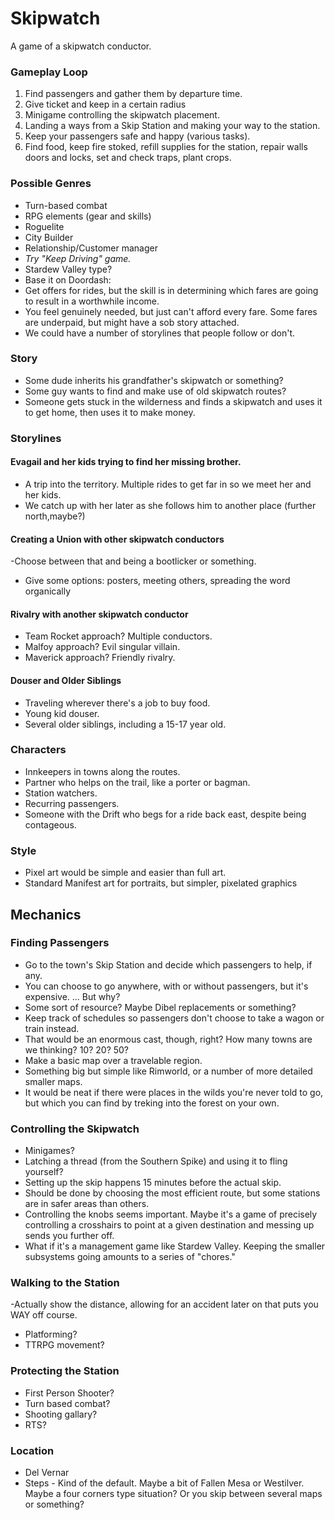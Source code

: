 # Skipwatch

A game of a skipwatch conductor.

### Gameplay Loop
1) Find passengers and gather them by departure time.
2) Give ticket and keep in a certain radius
3) Minigame controlling the skipwatch placement.
4) Landing a ways from a Skip Station and making your way to the station.
5) Keep your passengers safe and happy (various tasks).
6) Find food, keep fire stoked, refill supplies for the station, repair walls doors and locks, set and check traps, plant crops.

### Possible Genres
- Turn-based combat
- RPG elements (gear and skills)
- Roguelite
- City Builder
- Relationship/Customer manager
- *Try "Keep Driving" game.*
- Stardew Valley type?
- Base it on Doordash:
- Get offers for rides, but the skill is in determining which fares are going to result in a worthwhile income.
- You feel genuinely needed, but just can't afford every fare. Some fares are underpaid, but might have a sob story attached.
- We could have a number of storylines that people follow or don't.

### Story
- Some dude inherits his grandfather's skipwatch or something?
- Some guy wants to find and make use of old skipwatch routes?
- Someone gets stuck in the wilderness and finds a skipwatch and uses it to get home, then uses it to make money.

### Storylines

#### Evagail and her kids trying to find her missing brother.
- A trip into the territory. Multiple rides to get far in so we meet her and her kids.
- We catch up with her later as she follows him to another place (further north,maybe?)

#### Creating a Union with other skipwatch conductors
-Choose between that and being a bootlicker or something.
- Give some options: posters, meeting others, spreading the word organically

#### Rivalry with another skipwatch conductor
- Team Rocket approach? Multiple conductors.
- Malfoy approach? Evil singular villain.
- Maverick approach? Friendly rivalry.

#### Douser and Older Siblings
- Traveling wherever there's a job to buy food.
- Young kid douser.
- Several older siblings, including a 15-17 year old.

### Characters
- Innkeepers in towns along the routes.
- Partner who helps on the trail, like a porter or bagman.
- Station watchers.
- Recurring passengers.
- Someone with the Drift who begs for a ride back east, despite being contageous.

### Style
- Pixel art would be simple and easier than full art.
- Standard Manifest art for portraits, but simpler, pixelated graphics

## Mechanics

### Finding Passengers
- Go to the town's Skip Station and decide which passengers to help, if any.
- You can choose to go anywhere, with or without passengers, but it's expensive. ... But why?
- Some sort of resource? Maybe Dibel replacements or something?
- Keep track of schedules so passengers don't choose to take a wagon or train instead.
- That would be an enormous cast, though, right? How many towns are we thinking? 10? 20? 50?
- Make a basic map over a travelable region.
- Something big but simple like Rimworld, or a number of more detailed smaller maps.
- It would be neat if there were places in the wilds you're never told to go, but which you can find by treking into the forest on your own.

### Controlling the Skipwatch
- Minigames?
- Latching a thread (from the Southern Spike) and using it to fling yourself?
- Setting up the skip happens 15 minutes before the actual skip.
- Should be done by choosing the most efficient route, but some stations are in safer areas than others.
- Controlling the knobs seems important. Maybe it's a game of precisely controlling a crosshairs to point at a given destination and messing up sends you further off.
- What if it's a management game like Stardew Valley. Keeping the smaller subsystems going amounts to a series of "chores."

### Walking to the Station
-Actually show the distance, allowing for an accident later on that puts you WAY off course.
- Platforming?
- TTRPG movement?

### Protecting the Station
- First Person Shooter?
- Turn based combat?
- Shooting gallary?
- RTS?

### Location
- Del Vernar
- Steps - Kind of the default. Maybe a bit of Fallen Mesa or Westilver. Maybe a four corners type situation? Or you skip between several maps or something?

